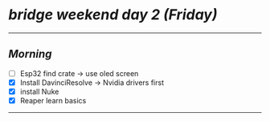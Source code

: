 
# *__bridge weekend day 2 (Friday)__* 

---
## *__Morning__*

- [ ] Esp32 find crate -> use oled screen
- [x] Install DavinciResolve  -> Nvidia drivers first 
- [x] install Nuke
- [x] Reaper learn basics
---
